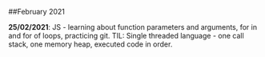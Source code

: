 ##February 2021

**25/02/2021**: JS - learning about function parameters and arguments, for in and for of loops, practicing git.
TIL: Single threaded language - one call stack, one memory heap, executed code in order.
